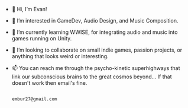 - 👋 Hi, I’m Evan!
- 👀 I’m interested in GameDev, Audio Design, and Music Composition. 
- 🌱 I’m currently learning WWISE, for integrating audio and music into games running on Unity.
- 💞️ I’m looking to collaborate on small indie games, passion projects, or anything that looks weird or interesting.
- 📫 You can reach me through the psycho-kinetic superhighways that link our subconscious brains to the great cosmos beyond... If that doesn't work then email's fine.

                                                                 embur27@gmail.com
                                                                              
<!---
EJ-Burman/EJ-Burman is a ✨ special ✨ repository because its `README.md` (this file) appears on your GitHub profile.
You can click the Preview link to take a look at your changes.
--->
